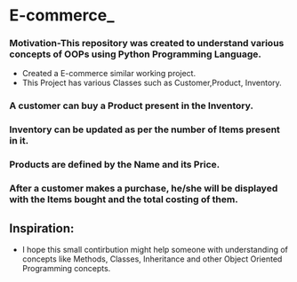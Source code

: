 # E-commerce_

### Motivation-This repository was created to understand various concepts of OOPs using Python Programming Language.

- Created a E-commerce similar working project.
- This Project has various Classes such as Customer,Product, Inventory.

 ### A customer can buy a Product present in the Inventory.
 ### Inventory can be updated as per the number of Items present in it.
 ### Products are defined by the Name and its Price.
 ### After a customer makes a purchase, he/she will be displayed with the Items bought and the total costing of them.
 
 ## Inspiration:
 - I hope this small contirbution might help someone with understanding of concepts like Methods, Classes, Inheritance and other Object Oriented Programming concepts.
 
